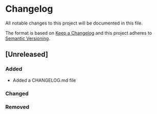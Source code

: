 # Changelog

All notable changes to this project will be documented in this file.

The format is based on [Keep a Changelog](http://keepachangelog.com/en/1.0.0/)
and this project adheres to [Semantic Versioning](http://semver.org/spec/v2.0.0.html).

## [Unreleased]

### Added

- Added a CHANGELOG.md file

### Changed

### Removed

[0.0.1]: https://github.com/coolfriends/coolfriends/compare/HEAD
